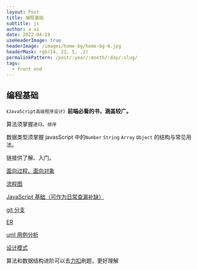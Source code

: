 ```yaml
---
layout: Post
title: 编程基础
subtitle: js
author: a xi
date: 2022-04-19
useHeaderImage: true
headerImage: /images/home-bg/home-bg-6.jpg
headerMask: rgb(14, 21, 5, .2)
permalinkPattern: /post/:year/:month/:day/:slug/
tags:
  - front end
---
```


## 编程基础

`《JavaScript高级程序设计》`**前端必看的书，涵盖较广。**

算法须掌握`递归`、`排序`

数据类型须掌握 javasScript 中的`Number` `String` `Array` `Object` 的结构与常见用法。

链接供了解、入门。

[面向过程、面向对象](https://blog.csdn.net/weixin_38638020/article/details/89318501)

[流程图](https://zhuanlan.zhihu.com/p/67533900)

[JavaScript 基础（可作为日常查漏补缺）](https://www.kancloud.cn/dennis/tgjavascript/241802)

[git 分支](https://backlog.com/git-tutorial/cn/stepup/stepup1_1.html)

[ER](https://www.jianshu.com/p/9ff938e3a498)

[uml 用例分析](https://www.cnblogs.com/gd-luojialin/p/10356704.html)

[设计模式](https://refactoringguru.cn/)

算法和数据结构进阶可以去[力扣](https://leetcode-cn.com/leetbook/detail/top-interview-questions-easy/)刷题，更好理解

